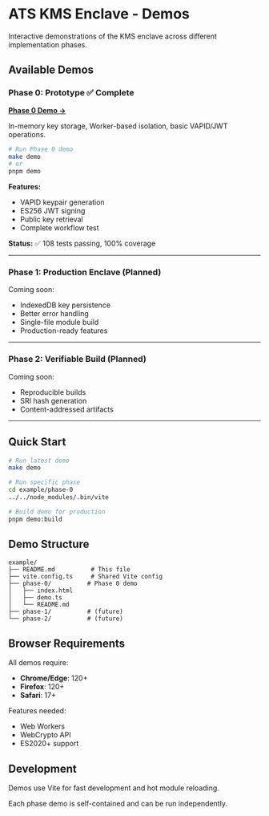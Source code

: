 # ATS KMS Enclave - Demos

Interactive demonstrations of the KMS enclave across different implementation phases.

## Available Demos

### Phase 0: Prototype ✅ Complete

[**Phase 0 Demo →**](phase-0/README.md)

In-memory key storage, Worker-based isolation, basic VAPID/JWT operations.

```bash
# Run Phase 0 demo
make demo
# or
pnpm demo
```

**Features:**
- VAPID keypair generation
- ES256 JWT signing
- Public key retrieval
- Complete workflow test

**Status:** ✅ 108 tests passing, 100% coverage

---

### Phase 1: Production Enclave (Planned)

Coming soon:
- IndexedDB key persistence
- Better error handling
- Single-file module build
- Production-ready features

---

### Phase 2: Verifiable Build (Planned)

Coming soon:
- Reproducible builds
- SRI hash generation
- Content-addressed artifacts

---

## Quick Start

```bash
# Run latest demo
make demo

# Run specific phase
cd example/phase-0
../../node_modules/.bin/vite

# Build demo for production
pnpm demo:build
```

## Demo Structure

```
example/
├── README.md          # This file
├── vite.config.ts     # Shared Vite config
├── phase-0/          # Phase 0 demo
│   ├── index.html
│   ├── demo.ts
│   └── README.md
├── phase-1/          # (future)
└── phase-2/          # (future)
```

## Browser Requirements

All demos require:
- **Chrome/Edge**: 120+
- **Firefox**: 120+
- **Safari**: 17+

Features needed:
- Web Workers
- WebCrypto API
- ES2020+ support

## Development

Demos use Vite for fast development and hot module reloading.

Each phase demo is self-contained and can be run independently.
